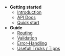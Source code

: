-   **Getting started**
    -   [Introduction](/)
    -   <a href="https://patrickhollweck.github.io/SRocket/apidoc/index.html">API Docs</a>
    -   [Quick start](quickstart.md)
-   **Guide**
    -   [Routing](/router.md)
    -   [Validation](/validation.md)
    -   [Error-Handling](/error_handling.md)
    -   [Usefull Tricks / Tipps](/tricks.md)
